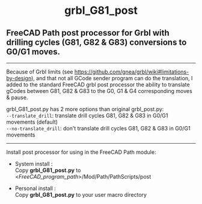 <h1 align="center">grbl_G81_post</h1>

## FreeCAD Path post processor for Grbl with drilling cycles (G81, G82 &amp; G83) conversions to G0/G1 moves.
***
Because of Grbl limits (see https://github.com/gnea/grbl/wiki#limitations-by-design), and that not all GCode sender program can do the translation, I added to the standard FreeCAD grbl post processor the ability to translate gCodes between G81, G82 & G83 to the G0, G1 & G4 corresponding moves & pause.

grbl_G81_post.py has 2 more options than original grbl_post.py:  
`--translate_drill`: translate drill cycles G81, G82 & G83 in G0/G1 movements (default)  
`--no-translate_drill`: don't translate drill cycles G81, G82 & G83 in G0/G1 movements  
***
Install post processor for using in the FreeCAD Path module:  

- System install :  
Copy **grbl_G81_post.py** to <*FreeCAD_program_path*>/Mod/Path/PathScripts/post

- Personal install :  
Copy **grbl_G81_post.py** to your user macro directory